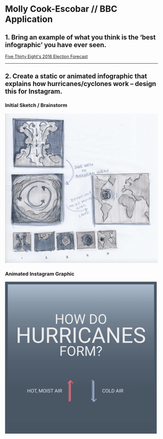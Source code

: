 # Molly Cook-Escobar // BBC Application

<!-- <img style="width:300px" src="hurricane.gif" alt="description of gif" /> 
 -->
 
 <h2>1. Bring an example of what you think is the ‘best infographic’ you have ever seen.</h2>
 
 <a href="https://projects.fivethirtyeight.com/2016-election-forecast/">Five Thirty Eight's 2016 Election Forecast</a>

 <hr>

 <h2>2. Create a static or animated infographic that explains how hurricanes/cyclones work – design this for Instagram.</h2>
 
 <h3>Initial Sketch / Brainstorm</h2>

<img style="width:800px; margin: 0 auto" src="hurricane_sketch.png" alt="hurricane sketch" /> 

 <h3>Animated Instagram Graphic</h2>

<img style="width:500px; margin: 0 auto" src="hurricane_submit.gif" alt="hurricane gif" /> 

